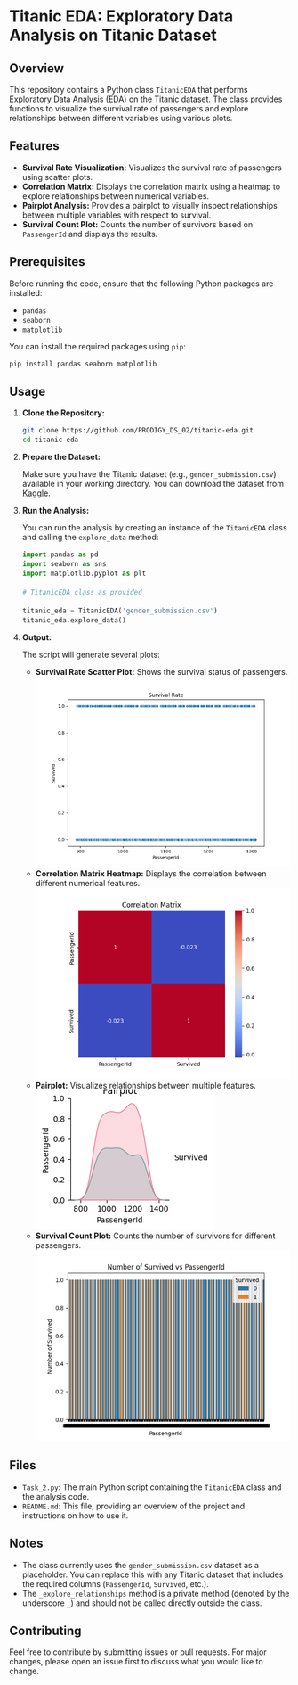 
# Titanic EDA: Exploratory Data Analysis on Titanic Dataset

## Overview

This repository contains a Python class `TitanicEDA` that performs Exploratory Data Analysis (EDA) on the Titanic dataset. The class provides functions to visualize the survival rate of passengers and explore relationships between different variables using various plots.

## Features

- **Survival Rate Visualization:** Visualizes the survival rate of passengers using scatter plots.
- **Correlation Matrix:** Displays the correlation matrix using a heatmap to explore relationships between numerical variables.
- **Pairplot Analysis:** Provides a pairplot to visually inspect relationships between multiple variables with respect to survival.
- **Survival Count Plot:** Counts the number of survivors based on `PassengerId` and displays the results.

## Prerequisites

Before running the code, ensure that the following Python packages are installed:

- `pandas`
- `seaborn`
- `matplotlib`

You can install the required packages using `pip`:

```bash
pip install pandas seaborn matplotlib
```

## Usage

1. **Clone the Repository:**

   ```bash
   git clone https://github.com/PRODIGY_DS_02/titanic-eda.git
   cd titanic-eda
   ```

2. **Prepare the Dataset:**

   Make sure you have the Titanic dataset (e.g., `gender_submission.csv`) available in your working directory. You can download the dataset from [Kaggle](https://www.kaggle.com/competitions/titanic/data).

3. **Run the Analysis:**

   You can run the analysis by creating an instance of the `TitanicEDA` class and calling the `explore_data` method:

   ```python
   import pandas as pd
   import seaborn as sns
   import matplotlib.pyplot as plt

   # TitanicEDA class as provided

   titanic_eda = TitanicEDA('gender_submission.csv')
   titanic_eda.explore_data()
   ```

4. **Output:**

   The script will generate several plots:
   - **Survival Rate Scatter Plot:** Shows the survival status of passengers.
   ![Survival Rate Plot](Task_2_Figure_1.png)
   - **Correlation Matrix Heatmap:** Displays the correlation between different numerical features.
   ![Correlation Matrix Heatmap](Task_2_Figure_2.png)
   - **Pairplot:** Visualizes relationships between multiple features.
   ![Pairplot](Task_2_Figure_3.png)
   - **Survival Count Plot:** Counts the number of survivors for different passengers.
   ![Survival Count Plot](Task_2_Figure_4.png)

## Files

- `Task_2.py`: The main Python script containing the `TitanicEDA` class and the analysis code.
- `README.md`: This file, providing an overview of the project and instructions on how to use it.

## Notes

- The class currently uses the `gender_submission.csv` dataset as a placeholder. You can replace this with any Titanic dataset that includes the required columns (`PassengerId`, `Survived`, etc.).
- The `_explore_relationships` method is a private method (denoted by the underscore `_`) and should not be called directly outside the class.

## Contributing

Feel free to contribute by submitting issues or pull requests. For major changes, please open an issue first to discuss what you would like to change.

